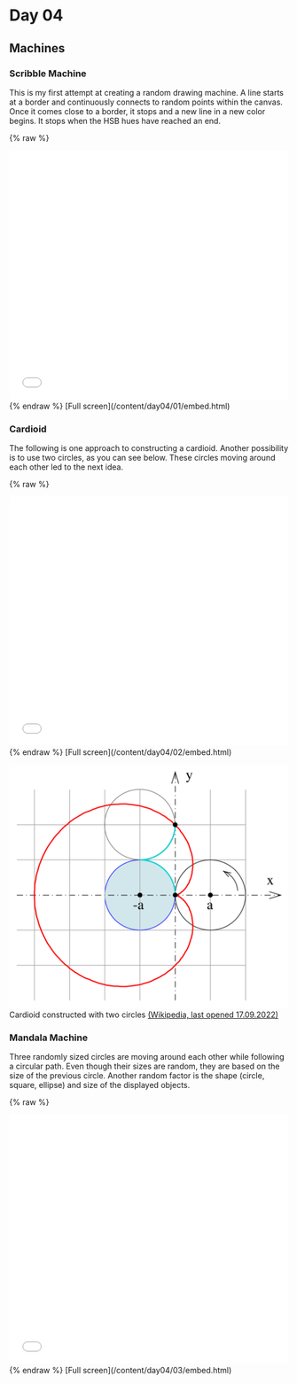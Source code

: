 # Day 04

## Machines

### Scribble Machine

This is my first attempt at creating a random drawing machine. A line starts at a border and continuously connects to random points within the canvas. Once it comes close to a border, it stops and a new line in a new color begins. It stops when the HSB hues have reached an end.

{% raw %}
<iframe src="content/day04/01/embed.html" width="100%" height="450" frameborder="no"></iframe>
{% endraw %}
[Full screen](/content/day04/01/embed.html)

### Cardioid

The following is one approach to constructing a cardioid. Another possibility is to use two circles, as you can see below. These circles moving around each other led to the next idea.

{% raw %}
<iframe src="content/day04/02/embed.html" width="100%" height="450" frameborder="no"></iframe>
{% endraw %}
[Full screen](/content/day04/02/embed.html)

![Example Image](content/day04/references/cardioid.png)
Cardioid constructed with two circles [(Wikipedia, last opened 17.09.2022)](https://en.wikipedia.org/wiki/Cardioid)

### Mandala Machine

Three randomly sized circles are moving around each other while following a circular path. Even though their sizes are random, they are based on the size of the previous circle. Another random factor is the shape (circle, square, ellipse) and size of the displayed objects.

{% raw %}
<iframe src="content/day04/03/embed.html" width="100%" height="450" frameborder="no"></iframe>
{% endraw %}
[Full screen](/content/day04/03/embed.html)